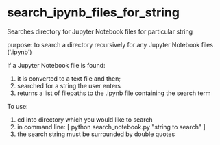 # search_ipynb_files_for_string
Searches directory for Jupyter Notebook files for particular string


purpose: to search a directory recursively for any Jupyter Notebook files ('.ipynb')

If a Jupyter Notebook file is found:
1. it is converted to a text file and then;
2. searched for a string the user enters
3. returns a list of filepaths to the .ipynb file containing the search term

To use:

1. cd into directory which you would like to search
2. in command line: [ python search_notebook.py "string to search" ]
3. the search string must be surrounded by double quotes

